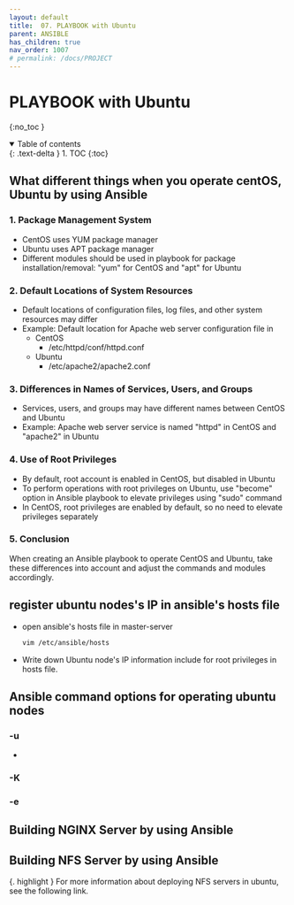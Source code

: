 ```yaml
---
layout: default
title:  07. PLAYBOOK with Ubuntu
parent: ANSIBLE
has_children: true
nav_order: 1007
# permalink: /docs/PROJECT
---
```


# PLAYBOOK with Ubuntu

{:no_toc }

<details open markdown="block">  
  <summary>
    Table of contents
  </summary>
  {: .text-delta }
1. TOC  
{:toc}
</details>

## What different things when you operate centOS, Ubuntu by using Ansible

### 1. Package Management System

* CentOS uses YUM package manager
* Ubuntu uses APT package manager
* Different modules should be used in playbook for package installation/removal: "yum" for CentOS and "apt" for Ubuntu

### 2. Default Locations of System Resources

* Default locations of configuration files, log files, and other system resources may differ
* Example: Default location for Apache web server configuration file in
  * CentOS
    * /etc/httpd/conf/httpd.conf
  * Ubuntu
    * /etc/apache2/apache2.conf  

### 3. Differences in Names of Services, Users, and Groups

* Services, users, and groups may have different names between CentOS and Ubuntu
* Example: Apache web server service is named "httpd" in CentOS and "apache2" in Ubuntu

### 4. Use of Root Privileges

* By default, root account is enabled in CentOS, but disabled in Ubuntu
* To perform operations with root privileges on Ubuntu, use "become" option in Ansible playbook to elevate privileges using "sudo" command
* In CentOS, root privileges are enabled by default, so no need to elevate privileges separately

### 5. Conclusion

When creating an Ansible playbook to operate CentOS and Ubuntu, take these differences into account and adjust the commands and modules accordingly.

## register ubuntu nodes's IP in ansible's hosts file

* open ansible's hosts file in master-server

  ```sh
  vim /etc/ansible/hosts
  ```

* Write down Ubuntu node's IP information include for root privileges in hosts file.

## Ansible command options for operating ubuntu nodes

### -u

* 
### -K

### -e

## Building NGINX Server by using Ansible

## Building NFS Server by using Ansible  

{. highlight }
For more information about deploying NFS servers in ubuntu, see the following link.

### 